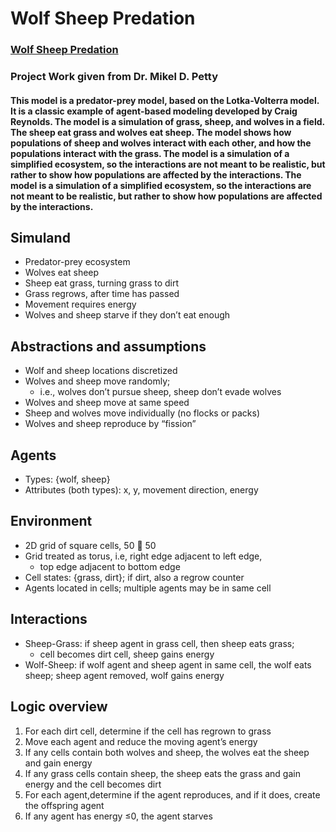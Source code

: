 <!-- Wolf Sheep Predation Info Page -->

# Wolf Sheep Predation

### [Wolf Sheep Predation](https://ccl.northwestern.edu/netlogo/models/WolfSheepPredation)

### Project Work given from Dr. Mikel D. Petty

#### This model is a predator-prey model, based on the Lotka-Volterra model. It is a classic example of agent-based modeling developed by Craig Reynolds. The model is a simulation of grass, sheep, and wolves in a field. The sheep eat grass and wolves eat sheep. The model shows how populations of sheep and wolves interact with each other, and how the populations interact with the grass. The model is a simulation of a simplified ecosystem, so the interactions are not meant to be realistic, but rather to show how populations are affected by the interactions. The model is a simulation of a simplified ecosystem, so the interactions are not meant to be realistic, but rather to show how populations are affected by the interactions.

## Simuland

- Predator-prey ecosystem
- Wolves eat sheep
- Sheep eat grass, turning grass to dirt
- Grass regrows, after time has passed
- Movement requires energy
- Wolves and sheep starve if they don’t eat enough

## Abstractions and assumptions

- Wolf and sheep locations discretized
- Wolves and sheep move randomly;
  - i.e., wolves don’t pursue sheep, sheep don’t evade wolves
- Wolves and sheep move at same speed
- Sheep and wolves move individually (no flocks or packs)
- Wolves and sheep reproduce by “fission”

<!-- ▪ Wolves and sheep have unlimited lifespans
▪ Wolves and sheep have unlimited energy
▪ Wolves and sheep have unlimited capacity to reproduce
▪ Wolves and sheep have unlimited capacity to eat
▪ Wolves and sheep have unlimited capacity to move -->

## Agents

- Types: {wolf, sheep}
- Attributes (both types): x, y, movement direction, energy

## Environment

- 2D grid of square cells, 50  50
- Grid treated as torus, i.e, right edge adjacent to left edge,
  - top edge adjacent to bottom edge
- Cell states: {grass, dirt}; if dirt, also a regrow counter
- Agents located in cells; multiple agents may be in same cell

## Interactions

- Sheep-Grass: if sheep agent in grass cell, then sheep eats grass;
  - cell becomes dirt cell, sheep gains energy
- Wolf-Sheep: if wolf agent and sheep agent in same cell, the wolf eats sheep; sheep agent removed, wolf gains energy

## Logic overview

1. For each dirt cell, determine if the cell has regrown to grass
2. Move each agent and reduce the moving agent’s energy
3. If any cells contain both wolves and sheep,
   the wolves eat the sheep and gain energy
4. If any grass cells contain sheep,
   the sheep eats the grass and gain energy
   and the cell becomes dirt
5. For each agent,determine if the agent reproduces,
   and if it does, create the offspring agent
6. If any agent has energy ≤0, the agent starves
